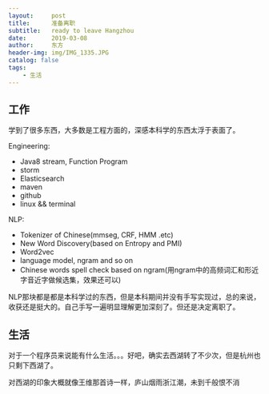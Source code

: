 ```yaml
---
layout:     post
title:      准备离职
subtitle:   ready to leave Hangzhou
date:       2019-03-08
author:     东方
header-img: img/IMG_1335.JPG
catalog: false
tags:
    - 生活
---
```


## 工作

学到了很多东西，大多数是工程方面的，深感本科学的东西太浮于表面了。

Engineering:
- Java8 stream, Function Program
- storm
- Elasticsearch
- maven
- github
- linux && terminal

NLP:
- Tokenizer of Chinese(mmseg, CRF, HMM .etc)
- New Word Discovery(based on Entropy and PMI)
- Word2vec
- language model, ngram and so on
- Chinese words spell check based on ngram(用ngram中的高频词汇和形近字音近字做候选集，效果还可以)

NLP那块都是都是本科学过的东西，但是本科期间并没有手写实现过，总的来说，收获还是挺大的。自己手写一遍明显理解更加深刻了。但还是决定离职了。

## 生活

对于一个程序员来说能有什么生活。。。好吧，确实去西湖转了不少次，但是杭州也只剩下西湖了。

对西湖的印象大概就像王维那首诗一样，庐山烟雨浙江潮，未到千般恨不消

